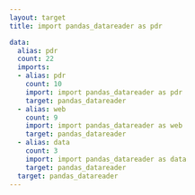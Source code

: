 ```yaml
---
layout: target
title: import pandas_datareader as pdr

data:
  alias: pdr
  count: 22
  imports:
  - alias: pdr
    count: 10
    import: import pandas_datareader as pdr
    target: pandas_datareader
  - alias: web
    count: 9
    import: import pandas_datareader as web
    target: pandas_datareader
  - alias: data
    count: 3
    import: import pandas_datareader as data
    target: pandas_datareader
  target: pandas_datareader
---
```

